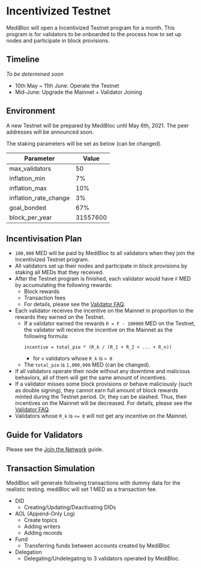 # Incentivized Testnet

MediBloc will open a Incentivized Testnet program for a month.
This program is for validators to be onboarded to the process how to set up nodes and participate in block provisions.


## Timeline

*To be determined soon*

- 10th May ~ 11th June: Operate the Testnet
- Mid-June: Upgrade the Mainnet + Validator Joining


## Environment

A new Testnet will be prepared by MediBloc until May 6th, 2021.
The peer addresses will be announced soon.

The staking parameters will be set as below (can be changed).

|Parameter|Value|
|---------|-----|
|max_validators|50|
|inflation_min|7%|
|inflation_max|10%|
|inflation_rate_change|3%|
|goal_bonded|67%|
|block_per_year|31557600|


## Incentivisation Plan

- `100,000` MED will be paid by MediBloc to all validators when they join the Incentivized Testnet program.
- All validators set up their nodes and participate in block provisions by staking all MEDs that they received.
- After the Testnet program is finished, each validator would have `F` MED by accumulating the following rewards:
  - Block rewards
  - Transaction fees
  - For details, please see the [Validator FAQ](https://hub.cosmos.network/main/validators/validator-faq.html#what-is-the-incentive-to-stake).
- Each validator receives the incentive on the Mainnet in proportion to the rewards they earned on the Testnet.
  - If a validator earned the rewards `R = F - 100000` MED on the Testnet, the validator will receive the incentive on the Mainnet as the following formula:
    ```
    incentive = total_pie * (R_k / (R_1 + R_2 + ... + R_n))
    ```
	- for `n` validators whose `R_k` is `> 0`
  - The `total_pie` is `1,000,000` MED (can be changed).
- If all validators operate their node without any downtime and malicious behaviors, all of them will get the same amount of incentives.
- If a validator misses some block provisions or behave maliciously (such as double signing), they cannot earn full amount of block rewards minted during the Testnet period. Or, they can be slashed. Thus, their incentives on the Mainnet will be decreased. For details, please see the [Validator FAQ](https://hub.cosmos.network/main/validators/validator-faq.html#what-are-the-slashing-conditions).
- Validators whose `R_k` is `<= 0` will not get any incentive on the Mainnet.


## Guide for Validators

Please see the [Join the Network](../guide/join-the-network.md) guide.


## Transaction Simulation

MediBloc will generate following transactions with dummy data for the realistic testing.
mediBloc will set 1 MED as a transaction fee.

- DID
  - Creating/Updating/Deactivating DIDs
- AOL (Append-Only Log)
  - Create topics
  - Adding writers
  - Adding records
- Fund
  - Transferring funds between accounts created by MediBloc
- Delegation
  - Delegating/Undelegating to 3 validators operated by MediBloc.
